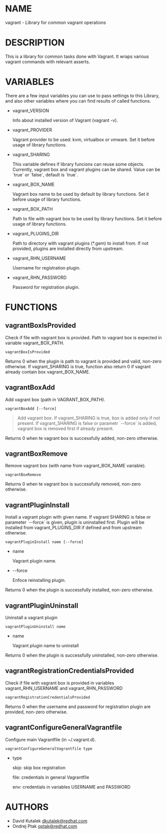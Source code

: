 # NAME

vagrant - Library for common vagrant operations

# DESCRIPTION

This is a library for common tasks done with Vagrant.
It wraps various vagrant commands with relevant asserts.

# VARIABLES

There are a few input variables you can use to pass settings to this Library,
and also other variables where you can find results of called functions.

- vagrant\_VERSION

    Info about installed version of Vagrant (vagrant -v). 

- vagrant\_PROVIDER

    Vagrant provider to be used: kvm, virtualbox or vmware.
    Set it before usage of library functions.

- vagrant\_SHARING

    This variable defines if library funcions can reuse some objects.
    Currently, vagrant box and vagrant plugins can be shared.
    Value can be \`true\` or \`false\`, default is \`true\`.

- vagrant\_BOX\_NAME

    Vagrant box name to be used by default by library functions.
    Set it before usage of library functions.

- vagrant\_BOX\_PATH

    Path to file with vagrant box to be used by library functions.
    Set it before usage of library functions.

- vagrant\_PLUGINS\_DIR

    Path to directory with vagrant plugins (\*.gem) to install from.
    If not provided, plugins are installed directly from upstream.

- vagrant\_RHN\_USERNAME

    Username for registration plugin.

- vagrant\_RHN\_PASSWORD

    Password for registration plugin.

# FUNCTIONS

## vagrantBoxIsProvided

Check if file with vagrant box is provided. Path to vagrant box is expected in variable vagrant\_BOX\_PATH.

    vagrantBoxIsProvided

Returns 0 when the plugin is path to vagrant is provided and valid, non-zero otherwise.
If vagrant\_SHARING is true, function also return 0 if vagrant already contain box vagrant\_BOX\_NAME.

## vagrantBoxAdd

Add vagrant box (path in VAGRANT\_BOX\_PATH).

    vagrantBoxAdd [--force]

> Add vagrant box. If vagrant\_SHARING is true, box is added only if not present.
> If vagrant\_SHARING is false or parametr \`--force\` is added, vagrant box is removed first if already present.

Returns 0 when te vagrant box is successfully added, non-zero otherwise.

## vagrantBoxRemove

Remove vagrant box (with name from vagrant\_BOX\_NAME variable).

    vagrantBoxRemove

Returns 0 when te vagrant box is successfully removed, non-zero otherwise.

## vagrantPluginInstall

Install a vagrant plugin with given name.
If vagrant SHARING is false or parameter \`--force\` is given,
plugin is uninstalled first.
Plugin will be installed from vagrant\_PLUGINS\_DIR if defined and from upstream otherwise.

    vagrantPluginInstall name [--force]

- name

    Vagrant plugin name.

- --force

    Enfoce reinstalling plugin.

Returns 0 when the plugin is successfully installed, non-zero otherwise.

## vagrantPluginUninstall

Uninstall a vagrant plugin

    vagrantPluginUninstall name

- name

    Vagrant plugin name to uninstall

Returns 0 when the plugin is successfully uninstalled, non-zero otherwise.

## vagrantRegistrationCredentialsProvided

Check if file with vagrant box is provided in variables vagrant\_RHN\_USERNAME and vagrant\_RHN\_PASSWORD

    vagrantRegistrationCredentialsProvided

Returns 0 when the username and password for registration plugin are provided, non-zero otherwise.

## vagrantConfigureGeneralVagrantfile 

Configure main Vagrantfile (in ~/.vagrant.d).

    vagrantConfigureGeneralVagrantfile type

- type

    skip: skip box registration

    file: credentials in general Vagrantfile

    env: credentials in variables USERNAME and PASSWORD

# AUTHORS

- David Kutalek <dkutalek@redhat.com>
- Ondrej Ptak <optak@redhat.com>
